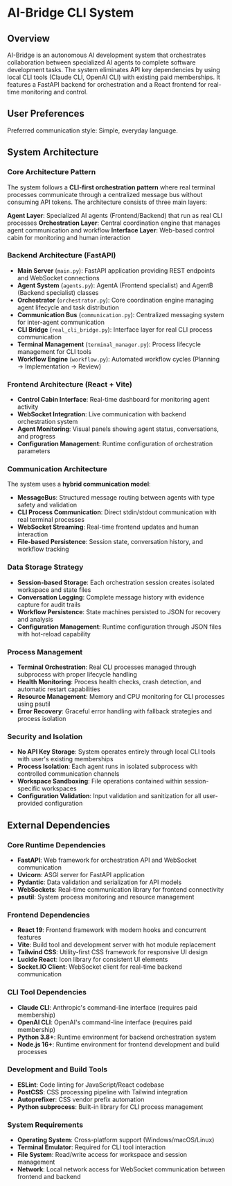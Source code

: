 # AI-Bridge CLI System

## Overview

AI-Bridge is an autonomous AI development system that orchestrates collaboration between specialized AI agents to complete software development tasks. The system eliminates API key dependencies by using local CLI tools (Claude CLI, OpenAI CLI) with existing paid memberships. It features a FastAPI backend for orchestration and a React frontend for real-time monitoring and control.

## User Preferences

Preferred communication style: Simple, everyday language.

## System Architecture

### Core Architecture Pattern
The system follows a **CLI-first orchestration pattern** where real terminal processes communicate through a centralized message bus without consuming API tokens. The architecture consists of three main layers:

**Agent Layer**: Specialized AI agents (Frontend/Backend) that run as real CLI processes
**Orchestration Layer**: Central coordination engine that manages agent communication and workflow
**Interface Layer**: Web-based control cabin for monitoring and human interaction

### Backend Architecture (FastAPI)
- **Main Server** (`main.py`): FastAPI application providing REST endpoints and WebSocket connections
- **Agent System** (`agents.py`): AgentA (Frontend specialist) and AgentB (Backend specialist) classes
- **Orchestrator** (`orchestrator.py`): Core coordination engine managing agent lifecycle and task distribution
- **Communication Bus** (`communication.py`): Centralized messaging system for inter-agent communication
- **CLI Bridge** (`real_cli_bridge.py`): Interface layer for real CLI process communication
- **Terminal Management** (`terminal_manager.py`): Process lifecycle management for CLI tools
- **Workflow Engine** (`workflow.py`): Automated workflow cycles (Planning → Implementation → Review)

### Frontend Architecture (React + Vite)
- **Control Cabin Interface**: Real-time dashboard for monitoring agent activity
- **WebSocket Integration**: Live communication with backend orchestration system
- **Agent Monitoring**: Visual panels showing agent status, conversations, and progress
- **Configuration Management**: Runtime configuration of orchestration parameters

### Communication Architecture
The system uses a **hybrid communication model**:
- **MessageBus**: Structured message routing between agents with type safety and validation
- **CLI Process Communication**: Direct stdin/stdout communication with real terminal processes
- **WebSocket Streaming**: Real-time frontend updates and human interaction
- **File-based Persistence**: Session state, conversation history, and workflow tracking

### Data Storage Strategy
- **Session-based Storage**: Each orchestration session creates isolated workspace and state files
- **Conversation Logging**: Complete message history with evidence capture for audit trails
- **Workflow Persistence**: State machines persisted to JSON for recovery and analysis
- **Configuration Management**: Runtime configuration through JSON files with hot-reload capability

### Process Management
- **Terminal Orchestration**: Real CLI processes managed through subprocess with proper lifecycle handling
- **Health Monitoring**: Process health checks, crash detection, and automatic restart capabilities
- **Resource Management**: Memory and CPU monitoring for CLI processes using psutil
- **Error Recovery**: Graceful error handling with fallback strategies and process isolation

### Security and Isolation
- **No API Key Storage**: System operates entirely through local CLI tools with user's existing memberships
- **Process Isolation**: Each agent runs in isolated subprocess with controlled communication channels
- **Workspace Sandboxing**: File operations contained within session-specific workspaces
- **Configuration Validation**: Input validation and sanitization for all user-provided configuration

## External Dependencies

### Core Runtime Dependencies
- **FastAPI**: Web framework for orchestration API and WebSocket communication
- **Uvicorn**: ASGI server for FastAPI application
- **Pydantic**: Data validation and serialization for API models
- **WebSockets**: Real-time communication library for frontend connectivity
- **psutil**: System process monitoring and resource management

### Frontend Dependencies
- **React 19**: Frontend framework with modern hooks and concurrent features
- **Vite**: Build tool and development server with hot module replacement
- **Tailwind CSS**: Utility-first CSS framework for responsive UI design
- **Lucide React**: Icon library for consistent UI elements
- **Socket.IO Client**: WebSocket client for real-time backend communication

### CLI Tool Dependencies
- **Claude CLI**: Anthropic's command-line interface (requires paid membership)
- **OpenAI CLI**: OpenAI's command-line interface (requires paid membership)
- **Python 3.8+**: Runtime environment for backend orchestration system
- **Node.js 16+**: Runtime environment for frontend development and build processes

### Development and Build Tools
- **ESLint**: Code linting for JavaScript/React codebase
- **PostCSS**: CSS processing pipeline with Tailwind integration
- **Autoprefixer**: CSS vendor prefix automation
- **Python subprocess**: Built-in library for CLI process management

### System Requirements
- **Operating System**: Cross-platform support (Windows/macOS/Linux)
- **Terminal Emulator**: Required for CLI tool interaction
- **File System**: Read/write access for workspace and session management
- **Network**: Local network access for WebSocket communication between frontend and backend